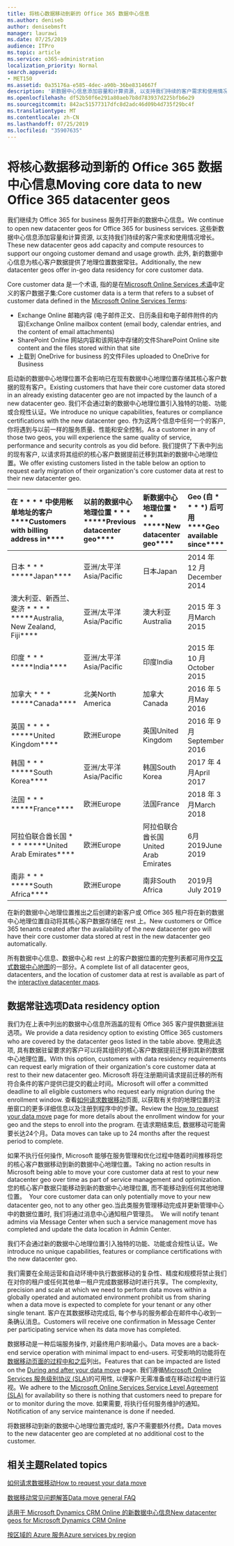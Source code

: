 ```yaml
---
title: 将核心数据移动到新的 Office 365 数据中心信息
ms.author: deniseb
author: denisebmsft
manager: laurawi
ms.date: 07/25/2019
audience: ITPro
ms.topic: article
ms.service: o365-administration
localization_priority: Normal
search.appverid:
- MET150
ms.assetid: 0a35176a-e585-4dec-a90b-36be8314667f
description: '新数据中心信息添加容量和计算资源, 以支持我们持续的客户需求和使用情况增长。 此外, 新的数据中心信息为核心客户数据提供了地理位置数据常驻。 Core customer data 是一个术语, 指在 Microsoft Online Services 术语: Exchange Online 邮箱内容 (电子邮件正文、日历条目和电子邮件附件的内容)、SharePoint Online 网站内容和文件中定义的客户数据子集。存储在该网站中, 并将文件上传到 OneDrive for business。'
ms.openlocfilehash: df52b50f6e291a80aeb7b8d783937d225bfb6e29
ms.sourcegitcommit: 842ac51577317dfc8d2adc46d09b4d735f29bc4f
ms.translationtype: MT
ms.contentlocale: zh-CN
ms.lasthandoff: 07/25/2019
ms.locfileid: "35907635"
---
```

# <a name="moving-core-data-to-new-office-365-datacenter-geos"></a><span data-ttu-id="5e04f-105">将核心数据移动到新的 Office 365 数据中心信息</span><span class="sxs-lookup"><span data-stu-id="5e04f-105">Moving core data to new Office 365 datacenter geos</span></span>

<span data-ttu-id="5e04f-106">我们继续为 Office 365 for business 服务打开新的数据中心信息。</span><span class="sxs-lookup"><span data-stu-id="5e04f-106">We continue to open new datacenter geos for Office 365 for business services.</span></span> <span data-ttu-id="5e04f-107">这些新数据中心信息添加容量和计算资源, 以支持我们持续的客户需求和使用情况增长。</span><span class="sxs-lookup"><span data-stu-id="5e04f-107">These new datacenter geos add capacity and compute resources to support our ongoing customer demand and usage growth.</span></span> <span data-ttu-id="5e04f-108">此外, 新的数据中心信息为核心客户数据提供了地理位置数据常驻。</span><span class="sxs-lookup"><span data-stu-id="5e04f-108">Additionally, the new datacenter geos offer in-geo data residency for core customer data.</span></span> 

<span data-ttu-id="5e04f-109">Core customer data 是一个术语, 指的是在[Microsoft Online Services 术语](https://go.microsoft.com/fwlink/p/?LinkID=249048)中定义的客户数据子集:</span><span class="sxs-lookup"><span data-stu-id="5e04f-109">Core customer data is a term that refers to a subset of customer data defined in the [Microsoft Online Services Terms](https://go.microsoft.com/fwlink/p/?LinkID=249048):</span></span> 
- <span data-ttu-id="5e04f-110">Exchange Online 邮箱内容 (电子邮件正文、日历条目和电子邮件附件的内容)</span><span class="sxs-lookup"><span data-stu-id="5e04f-110">Exchange Online mailbox content (email body, calendar entries, and the content of email attachments)</span></span>
- <span data-ttu-id="5e04f-111">SharePoint Online 网站内容和该网站中存储的文件</span><span class="sxs-lookup"><span data-stu-id="5e04f-111">SharePoint Online site content and the files stored within that site</span></span>
- <span data-ttu-id="5e04f-112">上载到 OneDrive for business 的文件</span><span class="sxs-lookup"><span data-stu-id="5e04f-112">Files uploaded to OneDrive for Business</span></span> 
  
<span data-ttu-id="5e04f-113">启动新的数据中心地理位置不会影响已在现有数据中心地理位置存储其核心客户数据的现有客户。</span><span class="sxs-lookup"><span data-stu-id="5e04f-113">Existing customers that have their core customer data stored in an already existing datacenter geo are not impacted by the launch of a new datacenter geo.</span></span> <span data-ttu-id="5e04f-114">我们不会通过新的数据中心地理位置引入独特的功能、功能或合规性认证。</span><span class="sxs-lookup"><span data-stu-id="5e04f-114">We introduce no unique capabilities, features or compliance certifications with the new datacenter geo.</span></span> <span data-ttu-id="5e04f-115">作为这两个信息中任何一个的客户, 你将遇到与以前一样的服务质量、性能和安全控制。</span><span class="sxs-lookup"><span data-stu-id="5e04f-115">As a customer in any of those two geos, you will experience the same quality of service, performance and security controls as you did before.</span></span> <span data-ttu-id="5e04f-116">我们提供了下表中列出的现有客户, 以请求将其组织的核心客户数据提前迁移到其新的数据中心地理位置。</span><span class="sxs-lookup"><span data-stu-id="5e04f-116">We offer existing customers listed in the table below an option to request early migration of their organization's core customer data at rest to their new datacenter geo.</span></span>
  
|<span data-ttu-id="5e04f-117">在 \* \* \* \* 中使用帐单地址的客户</span><span class="sxs-lookup"><span data-stu-id="5e04f-117">\*\*\*\*Customers with billing address in\*\*\*\*</span></span>|<span data-ttu-id="5e04f-118">以前的数据中心地理位置 \* \* \* \*</span><span class="sxs-lookup"><span data-stu-id="5e04f-118">\*\*\*\*Previous datacenter geo\*\*\*\*</span></span>|<span data-ttu-id="5e04f-119">新数据中心地理位置 \* \* \* \*</span><span class="sxs-lookup"><span data-stu-id="5e04f-119">\*\*\*\*New datacenter geo\*\*\*\*</span></span>|<span data-ttu-id="5e04f-120">Geo (自 \* \* \* \*) 后可用</span><span class="sxs-lookup"><span data-stu-id="5e04f-120">\*\*\*\*Geo available since\*\*\*\*</span></span>|
|:-----|:-----|:-----|:-----|
|<span data-ttu-id="5e04f-121">日本 \* \* \* \*</span><span class="sxs-lookup"><span data-stu-id="5e04f-121">\*\*\*\*Japan\*\*\*\*</span></span>| <span data-ttu-id="5e04f-122">亚洲/太平洋</span><span class="sxs-lookup"><span data-stu-id="5e04f-122">Asia/Pacific</span></span> | <span data-ttu-id="5e04f-123">日本</span><span class="sxs-lookup"><span data-stu-id="5e04f-123">Japan</span></span> | <span data-ttu-id="5e04f-124">2014 年 12 月</span><span class="sxs-lookup"><span data-stu-id="5e04f-124">December 2014</span></span> |
|<span data-ttu-id="5e04f-125">澳大利亚、新西兰、斐济 \* \* \* \* \*</span><span class="sxs-lookup"><span data-stu-id="5e04f-125">\*\*\*\*Australia, New Zealand, Fiji\*\*\*\*</span></span>| <span data-ttu-id="5e04f-126">亚洲/太平洋</span><span class="sxs-lookup"><span data-stu-id="5e04f-126">Asia/Pacific</span></span> | <span data-ttu-id="5e04f-127">澳大利亚</span><span class="sxs-lookup"><span data-stu-id="5e04f-127">Australia</span></span> | <span data-ttu-id="5e04f-128">2015 年 3 月</span><span class="sxs-lookup"><span data-stu-id="5e04f-128">March 2015</span></span> |
|<span data-ttu-id="5e04f-129">印度 \* \* \* \*</span><span class="sxs-lookup"><span data-stu-id="5e04f-129">\*\*\*\*India\*\*\*\*</span></span>| <span data-ttu-id="5e04f-130">亚洲/太平洋</span><span class="sxs-lookup"><span data-stu-id="5e04f-130">Asia/Pacific</span></span> | <span data-ttu-id="5e04f-131">印度</span><span class="sxs-lookup"><span data-stu-id="5e04f-131">India</span></span> | <span data-ttu-id="5e04f-132">2015 年 10 月</span><span class="sxs-lookup"><span data-stu-id="5e04f-132">October 2015</span></span> |
|<span data-ttu-id="5e04f-133">加拿大 \* \* \* \*</span><span class="sxs-lookup"><span data-stu-id="5e04f-133">\*\*\*\*Canada\*\*\*\*</span></span>| <span data-ttu-id="5e04f-134">北美</span><span class="sxs-lookup"><span data-stu-id="5e04f-134">North America</span></span> | <span data-ttu-id="5e04f-135">加拿大</span><span class="sxs-lookup"><span data-stu-id="5e04f-135">Canada</span></span> | <span data-ttu-id="5e04f-136">2016 年 5 月</span><span class="sxs-lookup"><span data-stu-id="5e04f-136">May 2016</span></span> |
|<span data-ttu-id="5e04f-137">英国 \* \* \* \* \*</span><span class="sxs-lookup"><span data-stu-id="5e04f-137">\*\*\*\*United Kingdom\*\*\*\*</span></span>| <span data-ttu-id="5e04f-138">欧洲</span><span class="sxs-lookup"><span data-stu-id="5e04f-138">Europe</span></span> | <span data-ttu-id="5e04f-139">英国</span><span class="sxs-lookup"><span data-stu-id="5e04f-139">United Kingdom</span></span> | <span data-ttu-id="5e04f-140">2016 年 9 月</span><span class="sxs-lookup"><span data-stu-id="5e04f-140">September 2016</span></span> |
|<span data-ttu-id="5e04f-141">韩国 \* \* \* \*</span><span class="sxs-lookup"><span data-stu-id="5e04f-141">\*\*\*\*South Korea\*\*\*\*</span></span>| <span data-ttu-id="5e04f-142">亚洲/太平洋</span><span class="sxs-lookup"><span data-stu-id="5e04f-142">Asia/Pacific</span></span> | <span data-ttu-id="5e04f-143">韩国</span><span class="sxs-lookup"><span data-stu-id="5e04f-143">South Korea</span></span> | <span data-ttu-id="5e04f-144">2017 年 4 月</span><span class="sxs-lookup"><span data-stu-id="5e04f-144">April 2017</span></span> |
|<span data-ttu-id="5e04f-145">法国 \* \* \* \*</span><span class="sxs-lookup"><span data-stu-id="5e04f-145">\*\*\*\*France\*\*\*\*</span></span>| <span data-ttu-id="5e04f-146">欧洲</span><span class="sxs-lookup"><span data-stu-id="5e04f-146">Europe</span></span> | <span data-ttu-id="5e04f-147">法国</span><span class="sxs-lookup"><span data-stu-id="5e04f-147">France</span></span> | <span data-ttu-id="5e04f-148">2018 年 3 月</span><span class="sxs-lookup"><span data-stu-id="5e04f-148">March 2018</span></span> |
|<span data-ttu-id="5e04f-149">阿拉伯联合酋长国 \* \* \* \*</span><span class="sxs-lookup"><span data-stu-id="5e04f-149">\*\*\*\*United Arab Emirates\*\*\*\*</span></span>| <span data-ttu-id="5e04f-150">欧洲</span><span class="sxs-lookup"><span data-stu-id="5e04f-150">Europe</span></span> | <span data-ttu-id="5e04f-151">阿拉伯联合酋长国</span><span class="sxs-lookup"><span data-stu-id="5e04f-151">United Arab Emirates</span></span> | <span data-ttu-id="5e04f-152">6月2019</span><span class="sxs-lookup"><span data-stu-id="5e04f-152">June 2019</span></span> |
|<span data-ttu-id="5e04f-153">南非 \* \* \* \*</span><span class="sxs-lookup"><span data-stu-id="5e04f-153">\*\*\*\*South Africa\*\*\*\*</span></span>| <span data-ttu-id="5e04f-154">欧洲</span><span class="sxs-lookup"><span data-stu-id="5e04f-154">Europe</span></span> | <span data-ttu-id="5e04f-155">南非</span><span class="sxs-lookup"><span data-stu-id="5e04f-155">South Africa</span></span> | <span data-ttu-id="5e04f-156">2019月</span><span class="sxs-lookup"><span data-stu-id="5e04f-156">July 2019</span></span> |
  
<span data-ttu-id="5e04f-157">在新的数据中心地理位置推出之后创建的新客户或 Office 365 租户将在新的数据中心地理位置自动将其核心客户数据存储在 rest 上。</span><span class="sxs-lookup"><span data-stu-id="5e04f-157">New customers or Office 365 tenants created after the availability of the new datacenter geo will have their core customer data stored at rest in the new datacenter geo automatically.</span></span>
  
<span data-ttu-id="5e04f-158">所有数据中心信息、数据中心和 rest 上的客户数据位置的完整列表都可用作[交互式数据中心地图](https://office.com/datamaps)的一部分。</span><span class="sxs-lookup"><span data-stu-id="5e04f-158">A complete list of all datacenter geos, datacenters, and the location of customer data at rest is available as part of the [interactive datacenter maps](https://office.com/datamaps).</span></span> 
  
## <a name="data-residency-option"></a><span data-ttu-id="5e04f-159">数据常驻选项</span><span class="sxs-lookup"><span data-stu-id="5e04f-159">Data residency option</span></span>

<span data-ttu-id="5e04f-160">我们为在上表中列出的数据中心信息所涵盖的现有 Office 365 客户提供数据派驻选项。</span><span class="sxs-lookup"><span data-stu-id="5e04f-160">We provide a data residency option to existing Office 365 customers who are covered by the datacenter geos listed in the table above.</span></span> <span data-ttu-id="5e04f-161">使用此选项, 具有数据驻留要求的客户可以将其组织的核心客户数据提前迁移到其新的数据中心地理位置。</span><span class="sxs-lookup"><span data-stu-id="5e04f-161">With this option, customers with data residency requirements can request early migration of their organization's core customer data at rest to their new datacenter geo.</span></span>  <span data-ttu-id="5e04f-162">Microsoft 将在注册期间请求提前迁移的所有符合条件的客户提供已提交的截止时间。</span><span class="sxs-lookup"><span data-stu-id="5e04f-162">Microsoft will offer a committed deadline to all eligible customers who request early migration during the enrollment window.</span></span>  <span data-ttu-id="5e04f-163">查看[如何请求数据移动](request-your-data-move.md)页面, 以获取有关你的地理位置的注册窗口的更多详细信息以及注册到程序中的步骤。</span><span class="sxs-lookup"><span data-stu-id="5e04f-163">Review the [How to request your data move](request-your-data-move.md) page for more details about the enrollment window for your geo and the steps to enroll into the program.</span></span>  <span data-ttu-id="5e04f-164">在请求期结束后, 数据移动可能需要长达24个月。</span><span class="sxs-lookup"><span data-stu-id="5e04f-164">Data moves can take up to 24 months after the request period to complete.</span></span>

<span data-ttu-id="5e04f-165">如果不执行任何操作, Microsoft 能够在服务管理和优化过程中随着时间推移将您的核心客户数据移动到新的数据中心地理位置。</span><span class="sxs-lookup"><span data-stu-id="5e04f-165">Taking no action results in Microsoft being able to move your core customer data at rest to your new datacenter geo over time as part of service management and optimization.</span></span><span data-ttu-id="5e04f-166">您的核心客户数据只能移动到新的数据中心地理位置, 而不能移动到任何其他地理位置。</span><span class="sxs-lookup"><span data-stu-id="5e04f-166">  Your core customer data can only potentially move to your new datacenter geo, not to any other geo.</span></span><span data-ttu-id="5e04f-167">当此类服务管理移动完成并更新管理中心中的数据位置时, 我们将通过消息中心通知租户管理员。</span><span class="sxs-lookup"><span data-stu-id="5e04f-167">  We will notify tenant admins via Message Center when such a service management move has completed and update the data location in Admin Center.</span></span>
   
<span data-ttu-id="5e04f-168">我们不会通过新的数据中心地理位置引入独特的功能、功能或合规性认证。</span><span class="sxs-lookup"><span data-stu-id="5e04f-168">We introduce no unique capabilities, features or compliance certifications with the new datacenter geo.</span></span>
    
<span data-ttu-id="5e04f-169">我们需要在全局运营和自动环境中执行数据移动的复杂性、精度和规模将禁止我们在对你的租户或任何其他单一租户完成数据移动时进行共享。</span><span class="sxs-lookup"><span data-stu-id="5e04f-169">The complexity, precision and scale at which we need to perform data moves within a globally operated and automated environment prohibit us from sharing when a data move is expected to complete for your tenant or any other single tenant.</span></span> <span data-ttu-id="5e04f-170">客户在其数据移动完成后, 每个参与的服务都会在邮件中心收到一条确认消息。</span><span class="sxs-lookup"><span data-stu-id="5e04f-170">Customers will receive one confirmation in Message Center per participating service when its data move has completed.</span></span> 
    
<span data-ttu-id="5e04f-171">数据移动是一种后端服务操作, 对最终用户影响最小。</span><span class="sxs-lookup"><span data-stu-id="5e04f-171">Data moves are a back-end service operation with minimal impact to end-users.</span></span> <span data-ttu-id="5e04f-172">可受影响的功能将在[数据移动页面的过程中和之后](during-and-after-your-data-move.md)列出。</span><span class="sxs-lookup"><span data-stu-id="5e04f-172">Features that can be impacted are listed on the [During and after your data move](during-and-after-your-data-move.md) page.</span></span> <span data-ttu-id="5e04f-173">我们遵循[Microsoft Online Services 服务级别协议 (SLA)](https://go.microsoft.com/fwlink/p/?LinkId=523897)的可用性, 以便客户无需准备或在移动过程中进行监视。</span><span class="sxs-lookup"><span data-stu-id="5e04f-173">We adhere to the [Microsoft Online Services Service Level Agreement (SLA)](https://go.microsoft.com/fwlink/p/?LinkId=523897) for availability so there is nothing that customers need to prepare for or to monitor during the move.</span></span> <span data-ttu-id="5e04f-174">如果需要, 将执行任何服务维护的通知。</span><span class="sxs-lookup"><span data-stu-id="5e04f-174">Notification of any service maintenance is done if needed.</span></span> 

<span data-ttu-id="5e04f-175">将数据移动到新的数据中心地理位置完成时, 客户不需要额外付费。</span><span class="sxs-lookup"><span data-stu-id="5e04f-175">Data moves to the new datacenter geo are completed at no additional cost to the customer.</span></span>
    
## <a name="related-topics"></a><span data-ttu-id="5e04f-176">相关主题</span><span class="sxs-lookup"><span data-stu-id="5e04f-176">Related topics</span></span> 
 
[<span data-ttu-id="5e04f-177">如何请求数据移动</span><span class="sxs-lookup"><span data-stu-id="5e04f-177">How to request your data move</span></span>](request-your-data-move.md)
    
[<span data-ttu-id="5e04f-178">数据移动常见问题解答</span><span class="sxs-lookup"><span data-stu-id="5e04f-178">Data move general FAQ</span></span>](data-move-faq.md)
  
[<span data-ttu-id="5e04f-179">适用于 Microsoft Dynamics CRM Online 的新数据中心信息</span><span class="sxs-lookup"><span data-stu-id="5e04f-179">New datacenter geos for Microsoft Dynamics CRM Online</span></span>](https://go.microsoft.com/fwlink/p/?Linkid=615924)
  
[<span data-ttu-id="5e04f-180">按区域的 Azure 服务</span><span class="sxs-lookup"><span data-stu-id="5e04f-180">Azure services by region</span></span>](https://azure.microsoft.com/en-us/regions/)
